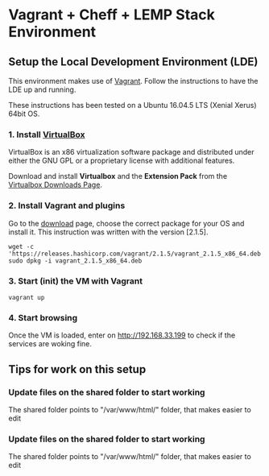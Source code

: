 Vagrant + Cheff + LEMP Stack Environment
========================================

Setup the Local Development Environment (LDE)
---------------------------------------------

This environment makes use of [Vagrant](http://www.vagrantup.com/). Follow the instructions to have the LDE up and running.

These instructions has been tested on a Ubuntu 16.04.5 LTS (Xenial Xerus) 64bit OS.


### 1. Install [VirtualBox](https://www.virtualbox.org)

VirtualBox is an x86 virtualization software package and distributed under either the GNU GPL or a proprietary license with additional features.

Download and install **Virtualbox** and the **Extension Pack** from the [Virtualbox Downloads Page](https://www.virtualbox.org/wiki/Downloads).


### 2. Install Vagrant and plugins

Go to the [download](https://www.vagrantup.com/downloads.html) page, choose the correct package for your OS and install it. This instruction was written with the version [2.1.5].

    wget -c 'https://releases.hashicorp.com/vagrant/2.1.5/vagrant_2.1.5_x86_64.deb'
    sudo dpkg -i vagrant_2.1.5_x86_64.deb

	
### 3. Start (init) the VM with Vagrant

    vagrant up

	
### 4. Start browsing

Once the VM is loaded, enter on http://192.168.33.199 to check if the services are woking fine. 


Tips for work on this setup
---------------------------

### Update files on the shared folder to start working

The shared folder points to "/var/www/html/" folder, that makes easier to edit 


### Update files on the shared folder to start working

The shared folder points to "/var/www/html/" folder, that makes easier to edit 